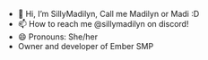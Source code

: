 - 👋 Hi, I’m SillyMadilyn, Call me Madilyn or Madi :D
- 📫 How to reach me @sillymadilyn on discord!
- 😄 Pronouns: She/her
- Owner and developer of Ember SMP
<!---
SillyMadilyn-dev/SillyMadilyn-dev is a ✨ special ✨ repository because its `README.md` (this file) appears on your GitHub profile.
You can click the Preview link to take a look at your changes.
--->

